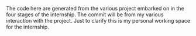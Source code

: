 The code here are generated from the various project embarked on in the four stages of the internship.
The commit will be from my various interaction with the project.
Just to clarify this is my personal working space for the internship.
